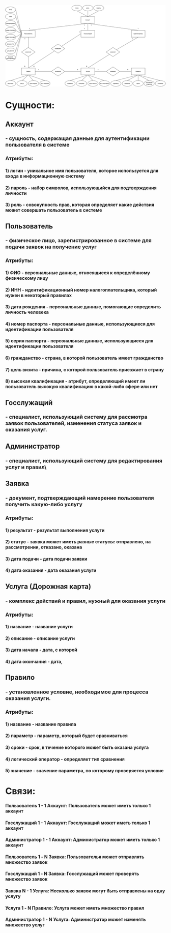 ![alt text](https://github.com/cuug/MigrationMap/blob/master/Lab2/ERD-Diagram.png)

# Сущности:
## Аккаунт
### - сущность, содержащая данные для аутентификации пользователя в системе
### Атрибуты:
#### 1) логин - уникальное имя пользователя, которое используется для входа в информационную систему
#### 2) пароль - набор символов, использующийся для подтверждения личности
#### 3) роль - совокупность прав, которая определяет какие действия может совершать пользователь в системе
## Пользователь
### - физическое лицо, зарегистрированное в системе для подачи заявок на получение услуг
### Атрибуты:
####    1) ФИО - персональные данные, относящиеся к определённому физическому лицу
####    2) ИНН - идентификационный номер налогоплательщика, который нужен в некоторый правилах
####    3) дата рождения - персональные данные, помогающие определить личность человека
####    4) номер паспорта - персональные данные, использующиеся для идентификации пользователя
####    5) серия паспорта - персональные данные, использующиеся для идентификации пользователя
####    6) гражданство - страна, в которой пользователь имеет гражданство
####    7) цель визита - причина, с которой пользователь приезжает в страну
####    8) высокая квалификация - атрибут, определяющий имеет ли пользователь высокую квалификацию в какой-либо сфере или нет
## Госслужащий
### - специалист, использующий систему для рассмотра заявок пользователей, изменения статуса заявок и оказания услуг.
## Администратор
### - специалист, использующий систему для редактирования услуг и правил\
## Заявка
### - документ, подтверждающий намерение пользователя получить какую-либо услугу
### Атрибуты:
####    1) результат - результат выполнения услуги
####    2) статус - заявка может иметь разные статусы: отправлено, на рассмотрении, отказано, оказана
####    3) дата подачи - дата подачи заявки
####    4) дата оказания - дата оказания услуги
## Услуга (Дорожная карта)
### - комплекс действий и правил, нужный для оказания услуги
### Атрибуты:
####    1) название - название услуги
####    2) описание - описание услуги
####    3) дата начала - дата, с которой 
####    4) дата окончания - дата, 
## Правило
### - установленное условие, необходимое для процесса оказания услуги.
### Атрибуты:
####    1) название - название правила
####    2) параметр - параметр, который будет сравниваться
####    3) сроки - срок, в течение которого может быть оказана услуга
####    4) логический оператор - определяет тип сравнения
####    5) значение - значение параметра, по которому проверяется условие

# Связи:
#### Пользователь 1 - 1 Аккаунт: Пользователь может иметь только 1 аккаунт
#### Госслужащий 1 - 1 Аккаунт: Госслужащий может иметь только 1 аккаунт
#### Администратор 1 - 1 Аккаунт: Администратор может иметь только 1 аккаунт
#### Пользователь 1 - N Заявка: Пользователья может отправлять множество заявок
#### Госслужащий 1 - N Заявка: Госслужащий может проверять множество заявок
#### Заявка N - 1 Услуга: Несколько заявок могут быть отправлены на одну услугу
#### Услуга 1 - N Правило: Услуга может иметь множество правил
#### Администратор 1 - N Услуга: Администратор может изменять множество услуг